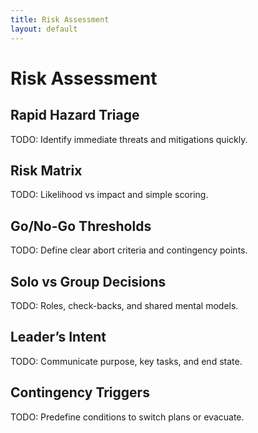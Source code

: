 ```yaml
---
title: Risk Assessment
layout: default
---
```


# Risk Assessment

## Rapid Hazard Triage
TODO: Identify immediate threats and mitigations quickly.

## Risk Matrix
TODO: Likelihood vs impact and simple scoring.

## Go/No-Go Thresholds
TODO: Define clear abort criteria and contingency points.

## Solo vs Group Decisions
TODO: Roles, check-backs, and shared mental models.

## Leader’s Intent
TODO: Communicate purpose, key tasks, and end state.

## Contingency Triggers
TODO: Predefine conditions to switch plans or evacuate.
